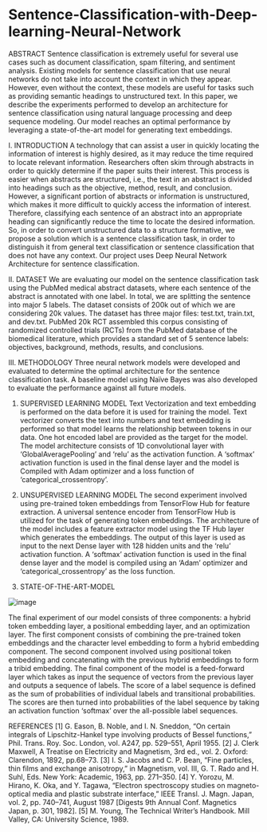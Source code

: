 # Sentence-Classification-with-Deep-learning-Neural-Network

ABSTRACT
Sentence classification is extremely useful for several use cases such as document classification, spam filtering, and sentiment analysis. Existing models for sentence classification that use neural networks do not take into account the context in which they appear. However, even without the context, these models are useful for tasks such as providing semantic headings to unstructured text. In this paper, we describe the experiments performed to develop an architecture for sentence classification using natural language processing and deep sequence modeling. Our model reaches an optimal performance by leveraging a state-of-the-art model for generating text embeddings.



I. INTRODUCTION
A technology that can assist a user in quickly locating the information of interest is highly desired, as it may reduce the time required to locate relevant information. Researchers often skim through abstracts in order to quickly determine if the paper suits their interest. This process is easier when abstracts are structured, i.e., the text in an abstract is divided into headings such as the objective, method, result, and conclusion. However, a significant portion of abstracts or information is unstructured, which makes it more difficult to quickly access the information of interest. Therefore, classifying each sentence of an abstract into an appropriate heading can significantly reduce the time to locate the desired information. So, in order to convert unstructured data to a structure formative, we propose a solution which is a sentence classification task, in order to distinguish it from general text classification or sentence classification that does not have any context. Our project uses Deep Neural Network Architecture for sentence classification.


II. DATASET
We are evaluating our model on the sentence classification task using the PubMed medical abstract datasets, where each sentence of the abstract is annotated with one label. In total, we are splitting the sentence into major 5 labels. The dataset consists of 200k out of which we are considering 20k values. The dataset has three major files: test.txt, train.txt, and dev.txt. PubMed 20k RCT assembled this corpus consisting of randomized controlled trials (RCTs) from the PubMed database of the biomedical literature, which provides a standard set of 5 sentence labels: objectives, background, methods, results, and conclusions.


III. METHODOLOGY
Three neural network models were developed and evaluated to determine the optimal architecture for the sentence classification task. A baseline model using Naïve Bayes was also developed to evaluate the performance against all future models.


1. SUPERVISED LEARNING MODEL
Text Vectorization and text embedding is performed on the data before it is used for training the model. Text vectorizer converts the text into numbers and text embedding is performed so that model learns the relationship between tokens in our data. One hot encoded label are provided as the target for the model. The model architecture consists of 1D convolutional layer with ‘GlobalAveragePooling’ and ‘relu’ as the activation function. A ‘softmax’ activation function is used in the final dense layer and the model is
Compiled with Adam optimizer and a loss function of
‘categorical_crossentropy’.

2. UNSUPERVISED LEARNING MODEL
The second experiment involved using pre-trained token embeddings from TensorFlow Hub for feature extraction. A universal sentence encoder from TensorFlow Hub is utilized for the task of generating token embeddings. The architecture of the model includes a feature extractor model using the TF Hub layer which generates the embeddings. The output of this layer is used as input to the next Dense layer with 128 hidden units and the ‘relu’ activation function. A ‘softmax’ activation function is used in the final dense layer and the model is compiled using an ‘Adam’ optimizer and ‘categorical_crossentropy’ as the loss function.

3. STATE-OF-THE-ART-MODEL

![image](https://user-images.githubusercontent.com/77942151/208193639-a0707775-c48c-4b6c-81de-b1da5491623e.png)

The final experiment of our model consists of three components: a hybrid token embedding layer, a positional embedding layer, and an optimization layer. The first component consists of combining the pre-trained token embeddings and the character level embedding to form a hybrid embedding component. The second component involved using positional token embedding and concatenating with the previous hybrid embeddings to form a tribid embedding. The final component of the model is a feed-forward layer which takes as input the sequence of vectors from the previous layer and outputs a sequence of labels. The score of a label sequence is defined as the sum of probabilities of individual labels and transitional probabilities. The scores are then turned into probabilities of the label sequence by taking an activation function ‘softmax’ over the all-possible label sequences.

REFERENCES
[1] G. Eason, B. Noble, and I. N. Sneddon, “On certain integrals of Lipschitz-Hankel type involving products of Bessel functions,” Phil. Trans. Roy. Soc. London, vol. A247, pp. 529–551, April 1955.
[2] J. Clerk Maxwell, A Treatise on Electricity and Magnetism, 3rd ed., vol. 2. Oxford: Clarendon, 1892, pp.68–73.
[3] I. S. Jacobs and C. P. Bean, “Fine particles, thin films and exchange anisotropy,” in Magnetism, vol. III, G. T. Rado and H. Suhl, Eds. New York: Academic, 1963, pp. 271–350.
[4] Y. Yorozu, M. Hirano, K. Oka, and Y. Tagawa, “Electron spectroscopy
studies on magneto-optical media and plastic substrate interface,” IEEE
Transl. J. Magn. Japan, vol. 2, pp. 740–741, August 1987 [Digests 9th
Annual Conf. Magnetics Japan, p. 301, 1982].
[5] M. Young, The Technical Writer’s Handbook. Mill Valley, CA: University
Science, 1989.
